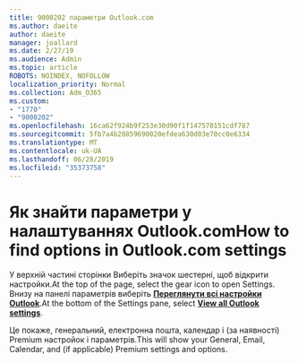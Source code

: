 ```yaml
---
title: 9000202 параметри Outlook.com
ms.author: daeite
author: daeite
manager: joallard
ms.date: 2/27/19
ms.audience: Admin
ms.topic: article
ROBOTS: NOINDEX, NOFOLLOW
localization_priority: Normal
ms.collection: Adm_O365
ms.custom:
- "1770"
- "9000202"
ms.openlocfilehash: 16ca62f924b9f253e30d90f1f147570151cdf787
ms.sourcegitcommit: 5fb7a4b28859690020efdea630d03e70cc0e6334
ms.translationtype: MT
ms.contentlocale: uk-UA
ms.lasthandoff: 06/28/2019
ms.locfileid: "35373758"
---
```

# <a name="how-to-find-options-in-outlookcom-settings"></a><span data-ttu-id="a7376-102">Як знайти параметри у налаштуваннях Outlook.com</span><span class="sxs-lookup"><span data-stu-id="a7376-102">How to find options in Outlook.com settings</span></span>

<span data-ttu-id="a7376-103">У верхній частині сторінки Виберіть значок шестерні, щоб відкрити настройки.</span><span class="sxs-lookup"><span data-stu-id="a7376-103">At the top of the page, select the gear icon to open Settings.</span></span> <span data-ttu-id="a7376-104">Внизу на панелі параметрів виберіть [**Переглянути всі настройки Outlook**](https://outlook.live.com/mail/options/general/timeAndLanguage).</span><span class="sxs-lookup"><span data-stu-id="a7376-104">At the bottom of the Settings pane, select [**View all Outlook settings**](https://outlook.live.com/mail/options/general/timeAndLanguage).</span></span>

<span data-ttu-id="a7376-105">Це покаже, генеральний, електронна пошта, календар і (за наявності) Premium настройок і параметрів.</span><span class="sxs-lookup"><span data-stu-id="a7376-105">This will show your General, Email, Calendar, and (if applicable) Premium settings and options.</span></span>